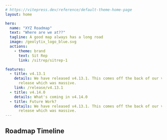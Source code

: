 ```yaml
---
# https://vitepress.dev/reference/default-theme-home-page
layout: home

hero:
  name: "XYZ Roadmap"
  text: "Where are we at??"
  tagline: A good map always has a long road
  image: /geolytix_logo_blue.svg
  actions:
    - theme: brand
      text: Sit Rep
      link: /sitrep/sitrep-1

features:
  - title: v4.13.1
    details: We have released v4.13.1. This comes off the back of our v4.13.0
      release which was massive.
    link: /release/v4.13.1
  - title: v4.14.0
    details: What's coming in v4.14.0
  - title: Future Work?
    details: We have released v4.13.1. This comes off the back of our v4.13.0
      release which was massive.
---
```


<script setup>
import RoadmapTimeline from './.vitepress/components/RoadmapTimeline.vue'

const roadmap = [
  { date: '2024-03', title: 'v4.13.1 Released', description: 'Major improvements and bug fixes.' },
  { date: '2024-05', title: 'v4.14.0 Planned', description: 'Upcoming features and enhancements.' },
  { date: '2024-06', title: 'Future Work', description: 'Long-term roadmap items.' },
]
</script>

## Roadmap Timeline

<RoadmapTimeline :items="roadmap" />
